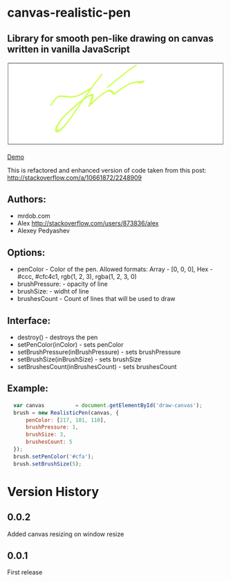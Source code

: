 canvas-realistic-pen
====================

Library  for smooth pen-like drawing on canvas written in vanilla JavaScript
-----------------------------------------------

![screenshot](screenshot.png)

[Demo](http://dev-eu.rrs-lab.com/demo/canvas-realistic-pen/realistic-pen.html)

This is refactored and enhanced version of code taken from this post: http://stackoverflow.com/a/10661872/2248909

Authors: 
--------
  - mrdob.com
  - Alex <http://stackoverflow.com/users/873836/alex>
  - Alexey Pedyashev

Options:
--------
  - penColor       -  Color of the pen. Allowed formats: 
                    Array - [0, 0, 0], Hex - #ccc, #cfc4c1, rgb(1, 2, 3), rgba(1, 2, 3, 0)
  - brushPressure: - opacity of line
  - brushSize:     - widht of line
  - brushesCount   - Count of lines that will be used to draw

Interface:
----------
  - destroy()                           - destroys the pen
  - setPenColor(inColor)                - sets penColor 
  - setBrushPressure(inBrushPressure)   - sets brushPressure
  - setBrushSize(inBrushSize)           - sets brushSize
  - setBrushesCount(inBrushesCount)     - sets brushesCount

Example:
--------
```JavaScript
  var canvas          = document.getElementById('draw-canvas');
  brush = new RealisticPen(canvas, {
      penColor: [217, 101, 110],
      brushPressure: 1,
      brushSize: 3,
      brushesCount: 5
  });
  brush.setPenColor('#cfa');
  brush.setBrushSize(5);
```

Version History
===============

0.0.2
-----
Added canvas resizing on window resize

0.0.1
-----
First release


